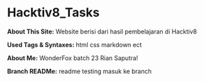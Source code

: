 # Hacktiv8_Tasks

__About This Site:__ Website berisi dari hasil pembelajaran di Hacktiv8


__Used Tags & Syntaxes:__ 
html
css
markdown
ect

__About Me:__ WonderFox batch 23 Rian Saputra!


__Branch READMe:__ readme testing masuk ke branch
